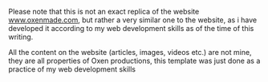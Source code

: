 Please note that this is not an exact replica of the website www.oxenmade.com, but rather a very similar one to the website, as i have developed it according to my web development skills as of the time of this writing.

All the content on the website (articles, images, videos etc.) are not mine, they are all properties of Oxen productions, this template was just done as a practice of my web development skills